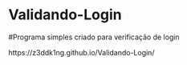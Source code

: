 # Validando-Login

#Programa simples criado para verificação de login
<p>https://z3ddk1ng.github.io/Validando-Login/</p>
